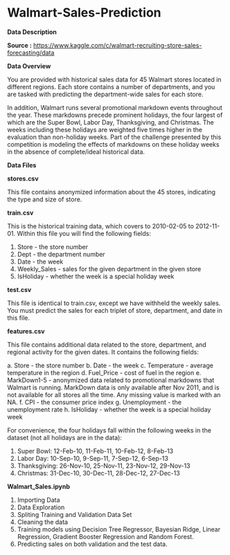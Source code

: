 # Walmart-Sales-Prediction

**Data Description**

**Source :** https://www.kaggle.com/c/walmart-recruiting-store-sales-forecasting/data

**Data Overview**


You are provided with historical sales data for 45 Walmart stores located in different regions. Each store contains a number of departments, and you are tasked with predicting the department-wide sales for each store.

In addition, Walmart runs several promotional markdown events throughout the year. These markdowns precede prominent holidays, the four largest of which are the Super Bowl, Labor Day, Thanksgiving, and Christmas. The weeks including these holidays are weighted five times higher in the evaluation than non-holiday weeks. Part of the challenge presented by this competition is modeling the effects of markdowns on these holiday weeks in the absence of complete/ideal historical data.

**Data Files**

**stores.csv**

This file contains anonymized information about the 45 stores, indicating the type and size of store.

**train.csv**

This is the historical training data, which covers to 2010-02-05 to 2012-11-01. Within this file you will find the following fields:

1. Store - the store number
2. Dept - the department number
3. Date - the week
4. Weekly_Sales -  sales for the given department in the given store
5. IsHoliday - whether the week is a special holiday week

**test.csv**

This file is identical to train.csv, except we have withheld the weekly sales. You must predict the sales for each triplet of store, department, and date in this file.

**features.csv**

This file contains additional data related to the store, department, and regional activity for the given dates. It contains the following fields:

a. Store - the store number
b. Date - the week
c. Temperature - average temperature in the region
d. Fuel_Price - cost of fuel in the region
e. MarkDown1-5 - anonymized data related to promotional markdowns that Walmart is running. MarkDown data is only available after Nov 2011, and is not available for all stores all the time. Any missing value is marked with an NA.
f. CPI - the consumer price index
g. Unemployment - the unemployment rate
h. IsHoliday - whether the week is a special holiday week

For convenience, the four holidays fall within the following weeks in the dataset (not all holidays are in the data):

1. Super Bowl: 12-Feb-10, 11-Feb-11, 10-Feb-12, 8-Feb-13
2. Labor Day: 10-Sep-10, 9-Sep-11, 7-Sep-12, 6-Sep-13
3. Thanksgiving: 26-Nov-10, 25-Nov-11, 23-Nov-12, 29-Nov-13
4. Christmas: 31-Dec-10, 30-Dec-11, 28-Dec-12, 27-Dec-13

**Walmart_Sales.ipynb**

1. Importing Data
2. Data Exploration
3. Spliting Training and Validation Data Set
4. Cleaning the data
5. Training models using Decision Tree Regressor, Bayesian Ridge, Linear Regression, Gradient Booster Regression and Random Forest.
6. Predicting sales on both validation and the test data.
